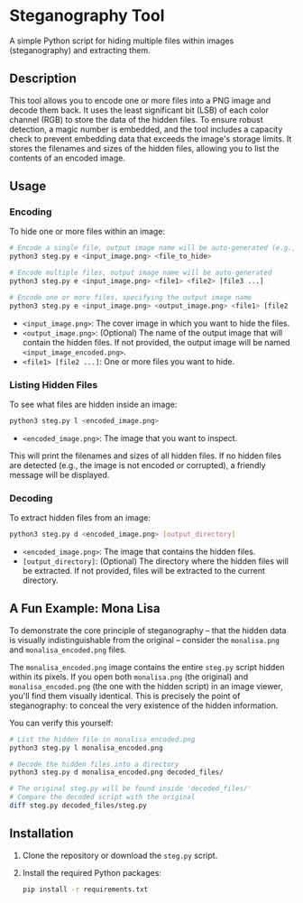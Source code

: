 # Steganography Tool

A simple Python script for hiding multiple files within images (steganography) and extracting them.

## Description

This tool allows you to encode one or more files into a PNG image and decode them back. It uses the least significant bit (LSB) of each color channel (RGB) to store the data of the hidden files. To ensure robust detection, a magic number is embedded, and the tool includes a capacity check to prevent embedding data that exceeds the image's storage limits. It stores the filenames and sizes of the hidden files, allowing you to list the contents of an encoded image.

## Usage

### Encoding

To hide one or more files within an image:

```bash
# Encode a single file, output image name will be auto-generated (e.g., input_image_encoded.png)
python3 steg.py e <input_image.png> <file_to_hide>

# Encode multiple files, output image name will be auto-generated
python3 steg.py e <input_image.png> <file1> <file2> [file3 ...]

# Encode one or more files, specifying the output image name
python3 steg.py e <input_image.png> <output_image.png> <file1> [file2 ...]
```

- `<input_image.png>`: The cover image in which you want to hide the files.
- `<output_image.png>`: (Optional) The name of the output image that will contain the hidden files. If not provided, the output image will be named `<input_image_encoded.png>`.
- `<file1> [file2 ...]`: One or more files you want to hide.

### Listing Hidden Files

To see what files are hidden inside an image:

```bash
python3 steg.py l <encoded_image.png>
```

- `<encoded_image.png>`: The image that you want to inspect.

This will print the filenames and sizes of all hidden files. If no hidden files are detected (e.g., the image is not encoded or corrupted), a friendly message will be displayed.

### Decoding

To extract hidden files from an image:

```bash
python3 steg.py d <encoded_image.png> [output_directory]
```

- `<encoded_image.png>`: The image that contains the hidden files.
- `[output_directory]`: (Optional) The directory where the hidden files will be extracted. If not provided, files will be extracted to the current directory.

## A Fun Example: Mona Lisa

To demonstrate the core principle of steganography – that the hidden data is visually indistinguishable from the original – consider the `monalisa.png` and `monalisa_encoded.png` files.

The `monalisa_encoded.png` image contains the entire `steg.py` script hidden within its pixels. If you open both `monalisa.png` (the original) and `monalisa_encoded.png` (the one with the hidden script) in an image viewer, you'll find them visually identical. This is precisely the point of steganography: to conceal the very existence of the hidden information.

You can verify this yourself:

```bash
# List the hidden file in monalisa_encoded.png
python3 steg.py l monalisa_encoded.png

# Decode the hidden files into a directory
python3 steg.py d monalisa_encoded.png decoded_files/

# The original steg.py will be found inside 'decoded_files/'
# Compare the decoded script with the original
diff steg.py decoded_files/steg.py
```

## Installation

1.  Clone the repository or download the `steg.py` script.
2.  Install the required Python packages:

    ```bash
    pip install -r requirements.txt
    ```